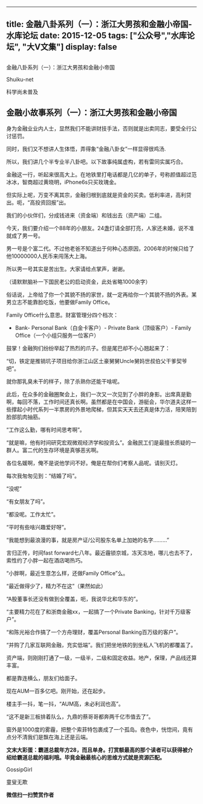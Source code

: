 
---
title:  金融八卦系列（一）：浙江大男孩和金融小帝国-水库论坛
date: 2015-12-05
tags: ["公众号","水库论坛", "大V文集"]
display: false
---


## 



金融八卦系列（一）：浙江大男孩和金融小帝国




Shuiku-net




科学尚未普及


## 金融小故事系列（一）：浙江大男孩和金融小帝国

 

身为金融业业内人士，显然我们不能讲财技手法，否则就是出卖同志，要受全行公讨惩罚。

同时，我们又不想讲人生体悟，弄得象“金融八卦女”一样显得很鸡汤.

所以，我们讲几个半专业半八卦吧。以下故事纯属虚构，若有雷同实属巧合。

 

 

金融这一行，听起来很高大上。在地铁里打电话都是几亿的单子，号称颜值超过范冰冰，智商超过黄晓明，iPhone6s只买玫瑰金。

但实际上呢，万变不离其宗，金融归根到底就是资金的买卖。低利率进，高利贷出。呃，“高投资回报”出。

我们的小伙伴们，分成钱进来（资金端）和钱出去（资产端）二组。

 

 

今天，我们要介绍一个88年的小朋友。24盏灯请全部打亮，人家还未婚，说不准就成了男一号。

男一号是个富二代。不过他老爸不知道出于何种心态原因，2006年的时候只给了他10000000人民币来闯荡大上海。

所以男一号其实是苦出生。大家请给点掌声，谢谢。

 

（请默默脑补一下国民老公的启动资金，此处省略1000余字）

 

 

俗话说，上帝给了你一个其貌不扬的家世，就一定再给你一个其貌不扬的外表。某男立志不能靠脸吃饭，他要做Family Office。

 

Family Office什么意思。财富管理分四个档次：
- Bank- Personal Bank（白金卡客户）- Private Bank（顶级客户）- Family Office（一个小组只服务一位客户）
 

鼓掌！金融狗们纷纷举起了热烈的爪子。但是尾巴却不小心翘起来了：

“切，铁定是推销坑子项目给你浙江山区土豪舅舅Uncle舅妈世叔伯父干爹契爷吧”。

就你那乳臭未干的样子，除了杀熟你还能干啥呢。

 

 

此后，在众多的金融圈聚会上，我们一次又一次见到了小胖的身影。出席真是勤啊，每回不落，工作时间还真长啊。虽然都是在中国会，游艇会，华尔道夫这样一些撑起小时代系列一半票房的外景地爬梯，但其实天天去还真是体力活，陪笑陪到脸部肌肉抽筋。

 “工作这么勤，哪有时间思考啊”。

“就是嘛，他有时间研究宏观微观经济学和投资么”。金融民工们是最擅长质疑的一群人。富二代的生存环境是真够恶劣啊。

 

各位名媛啊，俺不是说他学问不好。俺是在帮你们考察人品呢。请别灭灯。

每次我匆匆见到：“结婚了吗”。

“没呢”

“有女朋友了吗”。

“都没呢。工作太忙”。

“平时有些啥兴趣爱好呀”。

“我能想到最浪漫的事，就是房产证/公司股东名单上加她的名字………”

 

 

言归正传，时间fast forward七八年。最近霾锁京城，冻天冻地，哪儿也去不了，索性约了小胖一起在酒店喝热巧。

“小胖啊，最近生意怎么样，还做Family Office”么。

“最近做得少了，精力不在这”（果然如此）

“A股董事长还没有做到全覆盖，呃，我说华北和华东的”。

“主要精力花在了和浙商金融xx，一起搞了一个Private Banking，针对千万级客户”。

“和陈光裕合作搞了一个方舟理财，覆盖Personal Banking百万级的客户”。

“并购了几家互联网金融，充实低端”。我们把坐地铁的到坐私人飞机的都覆盖了。

 

资产端，则刚刚打通了一级，一级半，二级和固定收益。地产，保理，产品线还算丰富。

都是靠连横么，朋友们给面子。

现在AUM一百多亿吧。刚开始，还在起步。

 

楼主手一抖，笔一抖，“AUM高，未必利润也高”。

“这不是新三板排着队么，九鼎的蔡哥哥都奔两千亿市值去了”。

 

窗外是1000度的雾霾，把整个索菲特包裹成了一个孤岛。夜色中，恍惚间，竟有点分不清我们是飘在海上还是云端。

 

 

 

****文末大彩蛋：霸道总裁年方28，而且单身。打赏额最高的那个读者可以获得被介绍给霸道总裁的福利哦。毕竟金融最核心的思维方式就是资源匹配。****

 

 

GossipGirl



童叟无欺


**微信扫一扫赞赏作者**













